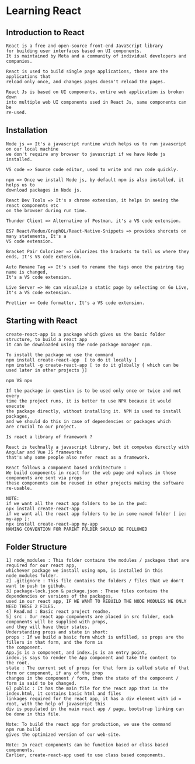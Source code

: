 # Learning React

## Introduction to React
    React is a free and open-source front-end JavaScript library  
    for building user interfaces based on UI components.  
    It is maintained by Meta and a community of individual developers and companies.  

    React is used to build single page applications, these are the applications that  
    reload only once, and changes pages doesn't reload the pages.  

    React Js is based on UI components, entire web application is broken down  
    into multiple web UI components used in React Js, same components can be  
    re-used.

## Installation
    Node js => It's a javascript runtime which helps us to run javascript on our local machine  
    we don't require any browser to javascript if we have Node js installed.  
      
    VS code => Source code editor, used to write and run code quickly.  
      
    npm => Once we install Node js, by default npm is also installed, it helps us to  
    download packages in Node js.   
      
    React Dev Tools => It's a chrome extension, it helps in seeing the react components etc  
    on the browser during run time.  
      
    Thunder Client => Alternative of Postman, it's a VS code extension.  
      
    ES7 React/Redux/GraphQL/React-Native-Snippets => provides shorcuts on many statements, It's a  
    VS code extension.  
      
    Bracket Pair Colorizer => Colorizes the brackets to tell us where they ends, It's VS code extension.  
      
    Auto Rename Tag => It's used to rename the tags once the pairing tag name is changed,  
    It's a VS code extension.  
      
    Live Server => We can visualize a static page by selecting on Go Live, It's a VS code extension.  
      
    Prettier => Code formatter, It's a VS code extension.  
      
## Starting with React 
    create-react-app is a package which gives us the basic folder structure, to build a react app  
    it can be downloaded using the node package manager npm.  
      
    To install the package we use the command  
    npm install create-react-app  [ to do it locally ]  
    npm install -g create-react-app [ to do it globally { which can be used later in other projects }]  
      
    npm VS npx  
      
    If the package in question is to be used only once or twice and not every  
    time the project runs, it is better to use NPX because it would execute  
    the package directly, without installing it. NPM is used to install packages,  
    and we should do this in case of dependencies or packages which  
    are crucial to our project.  
      
    Is react a library of framework ?  
      
    React is technally a javascript library, but it competes directly with Angular and Vue JS frameworks  
    that's why some people also refer react as a framework.  
      
    React follows a component based architecture :  
    We build components in react for the web page and values in those components are sent via props  
    these components can be reused in other projects making the software re-usable.  
      
    NOTE:  
    if we want all the react app folders to be in the pwd:  
    npx install create-react-app .  
    if we want all the react app folders to be in some named folder [ ie: my-app ]:    
    npx install create-react-app my-app  
    NAMING CONVENTION FOR PARENT FOLDER SHOULD BE FOLLOWED  
      
## Folder Structure  
    1] node_modules : This folder contains the modules / packages that are required for our react app,  
    whichever package we install using npm, is installed in this node_modules folder.  
    2] .gitignore : This file contains the folders / files that we don't want to push to github.  
    3] package-lock.json & package.json : These files contains the dependencies or versions of the packages,  
    used in our react app, IF WE WANT TO REBUILD THE NODE MODULES WE ONLY NEED THESE 2 FILES.  
    4] Read.md : Basic react project readme.  
    5] src : Our react app components are placed in src folder, each components will be supplied with props,  
    and they will have their states.  
    Understanding props and state in short:  
    props : If we build a basic form which is unfilled, so props are the fillers in that form, and the form is  
    the component.  
    App.js is a component, and index.js is an entry point,  
    index.js says to render the App component and take the content to  
    the root.  
    state : The current set of props for that form is called state of that form or component, if any of the prop  
    changes in the component / form, then the state of the component / form is said to be changed.  
    6] public : It has the main file for the react app that is the index.html, it contains basic html and files  
    linkages required for the react app, it has a div element with id = root, with the help of javascript this  
    div is populated in the main react app / page, bootstrap linking can be done in this file.  
      
    Note: To build the react app for production, we use the command  
    npm run build  
    gives the optimized version of our web-site.  
      
    Note: In react components can be function based or class based components.  
    Earlier, create-react-app used to use class based components.  
      
    





